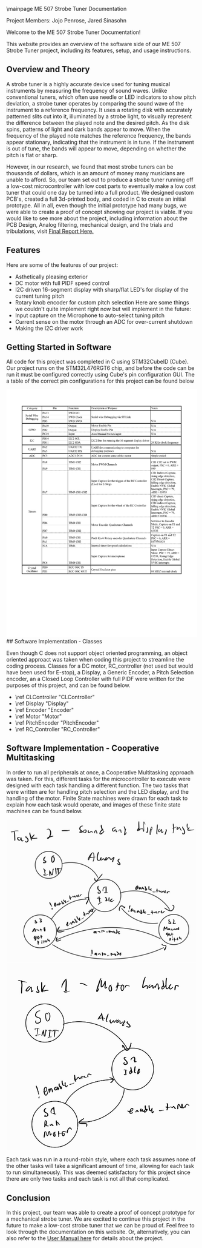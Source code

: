 \mainpage ME 507 Strobe Tuner Documentation

Project Members: Jojo Penrose, Jared Sinasohn

Welcome to the ME 507 Strobe Tuner Documentation!

This website provides an overview of the software side of our ME 507 Strobe Tuner project, including its features, setup, and usage instructions.

## Overview and Theory

A strobe tuner is a highly accurate device used for tuning musical instruments by measuring the frequency of sound waves. Unlike conventional tuners, which often use needle or LED indicators to show pitch deviation, a strobe tuner operates by comparing the sound wave of the instrument to a reference frequency. It uses a rotating disk with accurately patterned slits cut into it, illuminated by a strobe light, to visually represent the difference between the played note and the desired pitch. As the disk spins, patterns of light and dark bands appear to move. When the frequency of the played note matches the reference frequency, the bands appear stationary, indicating that the instrument is in tune. If the instrument is out of tune, the bands will appear to move, depending on whether the pitch is flat or sharp. 

However, in our research, we found that most strobe tuners can be thousands of dollars, which is an amount of money many musicians are unable to afford.  So, our team set out to produce a strobe tuner running off a low-cost microcontroller with low cost parts to eventually make a low cost tuner that could one day be turned into a full product.  We designed custom PCB's, created a full 3d-printed body, and coded in C to create an initial prototype.  All in all, even though the initial prototype had many bugs, we were able to create a proof of concept showing our project is viable.  If you would like to see more about the project, including information about the PCB Design, Analog filtering, mechanical design, and the trials and tribulations, visit [Final Report Here.](tuner_report.pdf)

## Features

Here are some of the features of our project:
- Asthetically pleasing exterior
- DC motor with full PIDF speed control
- I2C driven 16-segment display with sharp/flat LED's for display of the current tuning pitch
- Rotary knob encoder for custom pitch selection
Here are some things we couldn't quite implement right now but will implement in the future:
- Input capture on the Microphone to auto-select tuning pitch
- Current sense on the motor through an ADC for over-current shutdown
- Making the I2C driver work

## Getting Started in Software

All code for this project was completed in C using STM32CubeID (Cube).  Our project runs on the STM32L476RGT6 chip, and before the code can be run it must be configured correctly using Cube's pin configuration GUI.  The a table of the correct pin configurations for this project can be found below
<div style="text-align: center;">
    <img src="pinout_table.jpg" alt="Pinout Table" width="1000" />
</div>
## Software Implementation - Classes

Even though C does not support object oriented programming, an object oriented approact was taken when coding this project to streamline the coding process.  Classes for a DC motor, RC_controller (not used but would have been used for E-stop), a Display, a Generic Encoder, a Pitch Selection encoder, an a Closed Loop Controller with full PIDF were written for the purposes of this project, and can be found below.

- \ref CLController "CLController"
- \ref Display "Display"
- \ref Encoder "Encoder"
- \ref Motor "Motor"
- \ref PitchEncoder "PitchEncoder"
- \ref RC_Controller "RC_Controller"

## Software Implementation - Cooperative Multitasking

In order to run all peripherals at once, a Cooperative Multitasking approach was taken.  For this, different tasks for the microcontroller to execute were designed with each task handling a different function.  The two tasks that were written are for handling pitch selection and the LED display, and the handling of the motor.  Finite State machines were drawn for each task to explain how each task would operate, and images of these finite state machines can be found below.
<div style="text-align: center;">
    <img src="display_task.jpg" alt="Display Task" width="500" />
</div>
<div style="text-align: center;">
    <img src="motor_task.jpg" alt="Motor Task" width="500" />
</div>

Each task was run in a round-robin style, where each task assumes none of the other tasks will take a significant amount of time, allowing for each task to run simultaneously.  This was deemed satisfactory for this project since there are only two tasks and each task is not all that complicated.

## Conclusion

In this project, our team was able to create a proof of concept prototype for a mechanical strobe tuner.  We are excited to continue this project in the future to make a low-cost strobe tuner that we can be proud of.
Feel free to look through the documentation on this website.  Or, alternatively, you can also refer to the [User Manual here](uman_tuner.pdf) for details about the project.
